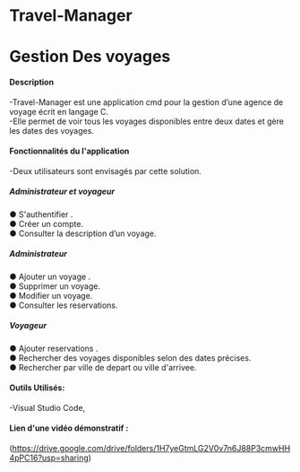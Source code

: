 # Travel-Manager
# Gestion Des voyages

#### Description
-Travel-Manager est une application cmd pour la gestion d’une agence de voyage écrit en
langage C. <br />
-Elle permet de voir tous les voyages disponibles entre deux dates et gère les dates des
voyages.

#### Fonctionnalités du l'application 
-Deux utilisateurs sont envisagés par cette solution.<br /> 
##### Administrateur et voyageur
● S'authentifier .<br /> 
● Créer un compte.<br /> 
● Consulter la description d’un voyage.<br /> 


##### Administrateur 
● Ajouter un voyage .<br /> 
● Supprimer un voyage.<br /> 
● Modifier un voyage.<br /> 
● Consulter les reservations.<br /> 

##### Voyageur 
● Ajouter reservations .<br /> 
● Rechercher des voyages disponibles selon des dates précises.<br /> 
● Rechercher par ville de depart ou ville d'arrivee.<br /> 

#### Outils Utilisés:
-Visual Studio Code,<br />
#### Lien d'une vidéo démonstratif :
(https://drive.google.com/drive/folders/1H7yeGtmLG2V0v7n6J88P3cmwHH4pPC16?usp=sharing)

